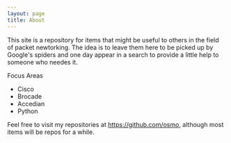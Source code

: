 ```yaml
---
layout: page
title: About
---
```


This site is a repository for items that might be useful to others in the field of packet newtorking. The idea is to leave them here to be picked up by Google's spiders and one day appear in a search to provide a little help to someone who needes it.

Focus Areas
- Cisco
- Brocade
- Accedian
- Python

Feel free to visit my repositories at https://github.com/osmo, although most items will be repos for a while.

